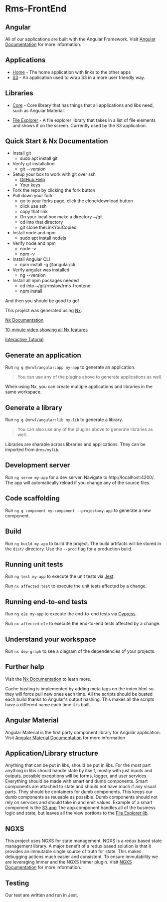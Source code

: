 # Rms-FrontEnd

## Angular
All of our applications are built with the Angular Framework. Visit [Angular Documentation](https://angular.io/) for more information.

## Applications
* [Home](https://github.com/RMSLowside/rmslow/tree/master/rms-frontend/apps/home) - The home application with links to the other apps 
* [S3](https://github.com/RMSLowside/rmslow/tree/master/rms-frontend/apps/s3) - An application used to wrap S3 in a more user friendly way. 

## Libraries
* [Core](https://github.com/RMSLowside/rmslow/tree/master/rms-frontend/libs/core) - Core library that has things that all applications and libs need, such as Angular Material.

* [File Explorer](https://github.com/RMSLowside/rmslow/tree/master/rms-frontend/libs/file-explorer) - A file explorer library that takes in a list of file elements and shows it on the screen. Currently used by the S3 application.

## Quick Start & Nx Documentation
* Install git
  * sudo apt install git
* Verify git installation
  * git --version
* Setup your box to work with git over ssh
  * [GitHub Help](https://help.github.com/en/github/authenticating-to-github/generating-a-new-ssh-key-and-adding-it-to-the-ssh-agent)
  * [Your keys](https://github.com/settings/keys)
* Fork the repo by clicking the fork button
* Pull down your fork
  * go to your forks page, click the clone/download button 
  * click use ssh
  * copy that link
  * On your local box make a directory ~/git
  * cd into that directory
  * git clone theLinkYouCopied
* Install node and npm
  * sudo apt install nodejs
* Verify node and npm
  * node -v
  * npm -v
* Install Angular CLI
  * npm install -g @angular/cli
* Verify angular was installed
  * ng --version
* Install all npm packages needed
  * cd into ~/git/rmslow/rms-frontend
  * npm install

And then you should be good to go!


This project was generated using [Nx](https://nx.dev).

[Nx Documentation](https://nx.dev/angular)

[10-minute video showing all Nx features](https://nx.dev/angular/getting-started/what-is-nx)

[Interactive Tutorial](https://nx.dev/angular/tutorial/01-create-application)

## Generate an application

Run `ng g @nrwl/angular:app my-app` to generate an application.

> You can use any of the plugins above to generate applications as well.

When using Nx, you can create multiple applications and libraries in the same workspace.

## Generate a library

Run `ng g @nrwl/angular:lib my-lib` to generate a library.

> You can also use any of the plugins above to generate libraries as well.

Libraries are sharable across libraries and applications. They can be imported from `@rms/mylib`.

## Development server

Run `ng serve my-app` for a dev server. Navigate to http://localhost:4200/. The app will automatically reload if you change any of the source files.

## Code scaffolding

Run `ng g component my-component --project=my-app` to generate a new component.

## Build

Run `ng build my-app` to build the project. The build artifacts will be stored in the `dist/` directory. Use the `--prod` flag for a production build.

## Running unit tests

Run `ng test my-app` to execute the unit tests via [Jest](https://jestjs.io).

Run `nx affected:test` to execute the unit tests affected by a change.

## Running end-to-end tests

Run `ng e2e my-app` to execute the end-to-end tests via [Cypress](https://www.cypress.io).

Run `nx affected:e2e` to execute the end-to-end tests affected by a change.

## Understand your workspace

Run `nx dep-graph` to see a diagram of the dependencies of your projects.

## Further help

Visit the [Nx Documentation](https://nx.dev/angular) to learn more.

Cache busting is implemented by adding meta tags on the index.html so they will force pull new ones each time. All the scripts should be busted each build thanks to Angular's output hashing. This makes all the scripts have a different name each time it is built.


## Angular Material

Angular Material is the first party component library for Angular application. Visit [Angular Material Documentation](https://material.angular.io/) for more information

## Application/Library structure

Anything that can be put in libs, should be put in libs. For the most part anything in libs should handle state by itself, mostly with just inputs and outputs, possible exceptions will be forms, logger, and user services. Everything should be made with smart and dumb components. Smart components are attached to state and should not have much if any visual parts. They should be containers for dumb components. This keeps our dumb components as reusable as possible. Dumb components should not rely on services and should take in and emit values. Example of a smart component is the [S3 app](https://github.com/RMSLowside/rmslow/tree/master/rms-frontend/apps/s3/src/app) The app.component handles all of the business logic and state, but leaves all the view portions to the [File Explorer lib](https://github.com/RMSLowside/rmslow/tree/master/rms-frontend/libs/file-explorer).

## NGXS

This project uses NGXS for state management. NGXS is a redux based state management library. A major benefit of a redux based solution is that it provides an immutable single source of truth for state. This makes debugging actions much easier and consistent. To ensure immutability we are leveraging Immer and the NGXS Immer plugin. Visit [NGXS Documentation](https://www.ngxs.io/) for more information.

## Testing

Our test are written and run in Jest.

